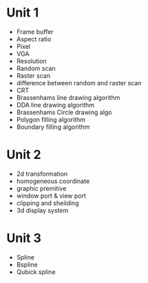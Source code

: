 # Unit 1
- Frame buffer 
- Aspect ratio
- Pixel
- VGA
- Resolution
- Random scan
- Raster scan
- difference between random and raster scan
- CRT 
- Brassenhams line drawing algorithm 
- DDA line drawing algorithm
- Brassenhams Circle drawing algo
- Polygon filling algorithm
- Boundary filling algorithm

# Unit 2
- 2d transformation
- homogeneous coordinate
- graphic premitive
- window port & view port
- clipping and sheilding
- 3d display system

# Unit 3
- Spline
- Bspline
- Qubick spline
